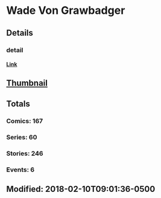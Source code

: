 # Wade Von Grawbadger 
## Details
### detail
#### [Link](http://marvel.com/comics/creators/552/wade_von_grawbadger?utm_campaign=apiRef&utm_source=225578a89fc76f3d20fbffda5d17a88d)
## [Thumbnail](http://i.annihil.us/u/prod/marvel/i/mg/f/30/4c362a9ebed5a.jpg)
## Totals
### Comics: 167
### Series: 60
### Stories: 246
### Events: 6
## Modified: 2018-02-10T09:01:36-0500